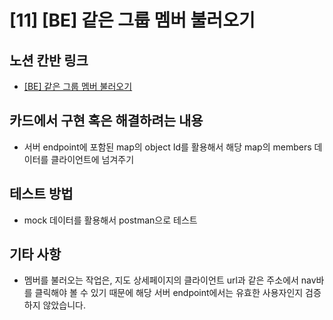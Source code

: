 # [11] [BE] 같은 그룹 멤버 불러오기

## 노션 칸반 링크

- [[BE] 같은 그룹 멤버 불러오기](https://www.notion.so/vanillacoding/BE-302c980920004392a991a5388eb15818)

## 카드에서 구현 혹은 해결하려는 내용

- 서버 endpoint에 포함된 map의 object Id를 활용해서 해당 map의 members 데이터를 클라이언트에 넘겨주기

## 테스트 방법

- mock 데이터를 활용해서 postman으로 테스트

## 기타 사항

- 멤버를 불러오는 작업은, 지도 상세페이지의 클라이언트 url과 같은 주소에서 nav바를 클릭해야 볼 수 있기 때문에 해당 서버 endpoint에서는 유효한 사용자인지 검증하지 않았습니다.
